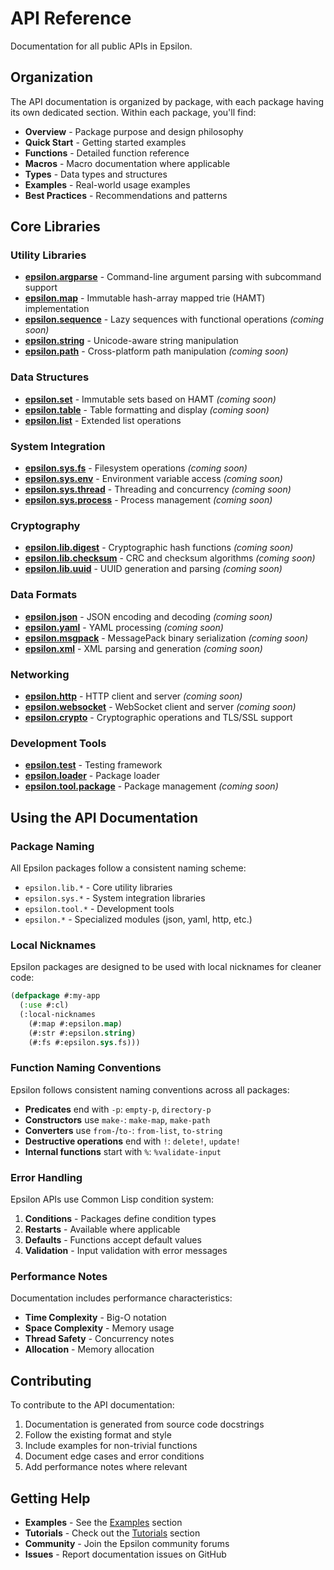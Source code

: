 # API Reference

Documentation for all public APIs in Epsilon.

## Organization

The API documentation is organized by package, with each package having its own dedicated section. Within each package, you'll find:

- **Overview** - Package purpose and design philosophy
- **Quick Start** - Getting started examples
- **Functions** - Detailed function reference
- **Macros** - Macro documentation where applicable
- **Types** - Data types and structures
- **Examples** - Real-world usage examples
- **Best Practices** - Recommendations and patterns

## Core Libraries

### Utility Libraries

- **[epsilon.argparse](epsilon.argparse/)** - Command-line argument parsing with subcommand support
- **[epsilon.map](epsilon.map.md)** - Immutable hash-array mapped trie (HAMT) implementation
- **[epsilon.sequence](epsilon.sequence/)** - Lazy sequences with functional operations *(coming soon)*
- **[epsilon.string](epsilon.string.md)** - Unicode-aware string manipulation
- **[epsilon.path](epsilon.path/)** - Cross-platform path manipulation *(coming soon)*

### Data Structures

- **[epsilon.set](epsilon.set/)** - Immutable sets based on HAMT *(coming soon)*
- **[epsilon.table](epsilon.table/)** - Table formatting and display *(coming soon)*
- **[epsilon.list](epsilon.list.md)** - Extended list operations

### System Integration

- **[epsilon.sys.fs](epsilon.sys.fs/)** - Filesystem operations *(coming soon)*
- **[epsilon.sys.env](epsilon.sys.env/)** - Environment variable access *(coming soon)*
- **[epsilon.sys.thread](epsilon.sys.thread/)** - Threading and concurrency *(coming soon)*
- **[epsilon.sys.process](epsilon.sys.process/)** - Process management *(coming soon)*

### Cryptography

- **[epsilon.lib.digest](epsilon.lib.digest/)** - Cryptographic hash functions *(coming soon)*
- **[epsilon.lib.checksum](epsilon.lib.checksum/)** - CRC and checksum algorithms *(coming soon)*
- **[epsilon.lib.uuid](epsilon.lib.uuid/)** - UUID generation and parsing *(coming soon)*

### Data Formats

- **[epsilon.json](epsilon.json/)** - JSON encoding and decoding *(coming soon)*
- **[epsilon.yaml](epsilon.yaml/)** - YAML processing *(coming soon)*
- **[epsilon.msgpack](epsilon.msgpack/)** - MessagePack binary serialization *(coming soon)*
- **[epsilon.xml](epsilon.xml/)** - XML parsing and generation *(coming soon)*

### Networking

- **[epsilon.http](epsilon.http/)** - HTTP client and server *(coming soon)*
- **[epsilon.websocket](epsilon.websocket/)** - WebSocket client and server *(coming soon)*
- **[epsilon.crypto](epsilon.crypto/)** - Cryptographic operations and TLS/SSL support

### Development Tools

- **[epsilon.test](epsilon.test.md)** - Testing framework
- **[epsilon.loader](epsilon.loader/)** - Package loader
- **[epsilon.tool.package](epsilon.tool.package/)** - Package management *(coming soon)*

## Using the API Documentation

### Package Naming

All Epsilon packages follow a consistent naming scheme:

- `epsilon.lib.*` - Core utility libraries
- `epsilon.sys.*` - System integration libraries
- `epsilon.tool.*` - Development tools
- `epsilon.*` - Specialized modules (json, yaml, http, etc.)

### Local Nicknames

Epsilon packages are designed to be used with local nicknames for cleaner code:

```lisp
(defpackage #:my-app
  (:use #:cl)
  (:local-nicknames
    (#:map #:epsilon.map)
    (#:str #:epsilon.string)
    (#:fs #:epsilon.sys.fs)))
```

### Function Naming Conventions

Epsilon follows consistent naming conventions across all packages:

- **Predicates** end with `-p`: `empty-p`, `directory-p`
- **Constructors** use `make-`: `make-map`, `make-path`
- **Converters** use `from-`/`to-`: `from-list`, `to-string`
- **Destructive operations** end with `!`: `delete!`, `update!`
- **Internal functions** start with `%`: `%validate-input`

### Error Handling

Epsilon APIs use Common Lisp condition system:

1. **Conditions** - Packages define condition types
2. **Restarts** - Available where applicable
3. **Defaults** - Functions accept default values
4. **Validation** - Input validation with error messages

### Performance Notes

Documentation includes performance characteristics:

- **Time Complexity** - Big-O notation
- **Space Complexity** - Memory usage
- **Thread Safety** - Concurrency notes
- **Allocation** - Memory allocation

## Contributing

To contribute to the API documentation:

1. Documentation is generated from source code docstrings
2. Follow the existing format and style
3. Include examples for non-trivial functions
4. Document edge cases and error conditions
5. Add performance notes where relevant

## Getting Help

- **Examples** - See the [Examples](../development/examples/) section
- **Tutorials** - Check out the [Tutorials](../tutorials/) section
- **Community** - Join the Epsilon community forums
- **Issues** - Report documentation issues on GitHub
